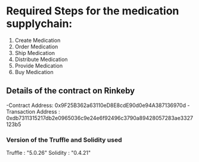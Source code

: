 # Required Steps for the medication supplychain:
1) Create Medication
2) Order Medication
3) Ship Medication
4) Distribute Medication
5) Provide Medication
6) Buy Medication

## Details of the contract on Rinkeby
-Contract Address: 0x9F25B362a63110eD8E8cdE90d0e94A387136970d
-Transaction Address : 0xdb7311315217db2e0965036c9e24e6f92496c3790a89428057283ae3327123b5

### Version of the Truffle and Solidity used
Truffle : "5.0.26"
Solidity : "0.4.21" 

